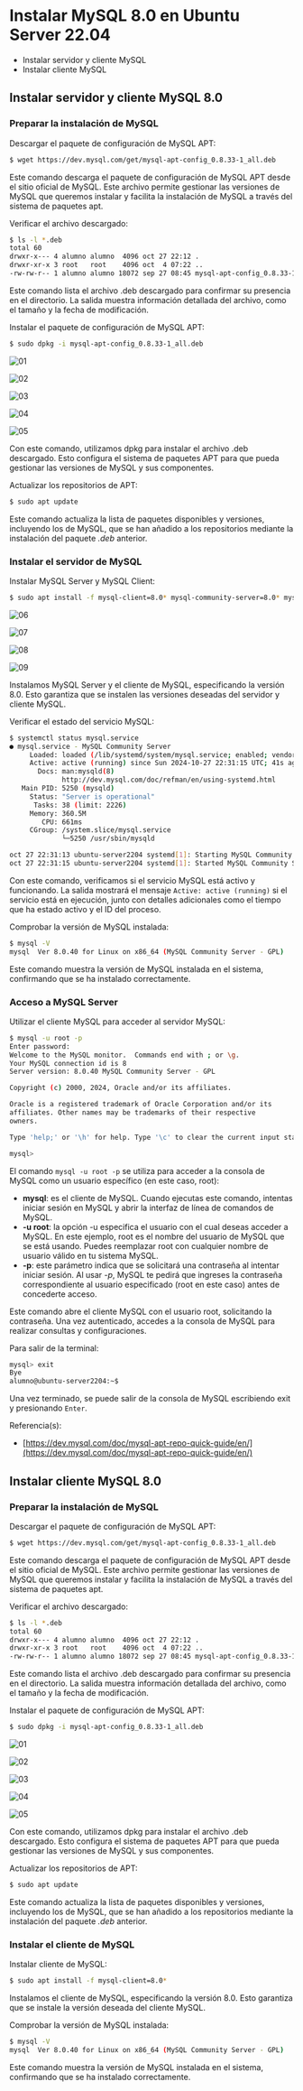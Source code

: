 # Instalar MySQL 8.0 en Ubuntu Server 22.04

* Instalar servidor y cliente MySQL
* Instalar cliente MySQL

## Instalar servidor y cliente MySQL 8.0

### Preparar la instalación de MySQL

Descargar el paquete de configuración de MySQL APT:

```bash
$ wget https://dev.mysql.com/get/mysql-apt-config_0.8.33-1_all.deb
```

Este comando descarga el paquete de configuración de MySQL APT desde el sitio oficial de MySQL. Este archivo permite gestionar las versiones de MySQL que queremos instalar y facilita la instalación de MySQL a través del sistema de paquetes apt.

Verificar el archivo descargado:

```bash
$ ls -l *.deb
total 60
drwxr-x--- 4 alumno alumno  4096 oct 27 22:12 .
drwxr-xr-x 3 root   root    4096 oct  4 07:22 ..
-rw-rw-r-- 1 alumno alumno 18072 sep 27 08:45 mysql-apt-config_0.8.33-1_all.deb
```

Este comando lista el archivo .deb descargado para confirmar su presencia en el directorio. La salida muestra información detallada del archivo, como el tamaño y la fecha de modificación.

Instalar el paquete de configuración de MySQL APT:

```bash
$ sudo dpkg -i mysql-apt-config_0.8.33-1_all.deb
```

![][01]

![][02]

![][03]

![][04]

![][05]

Con este comando, utilizamos dpkg para instalar el archivo .deb descargado. Esto configura el sistema de paquetes APT para que pueda gestionar las versiones de MySQL y sus componentes.

Actualizar los repositorios de APT:

```bash
$ sudo apt update
```

Este comando actualiza la lista de paquetes disponibles y versiones, incluyendo los de MySQL, que se han añadido a los repositorios mediante la instalación del paquete _.deb_ anterior.

### Instalar el servidor de MySQL

Instalar MySQL Server y MySQL Client:

```bash
$ sudo apt install -f mysql-client=8.0* mysql-community-server=8.0* mysql-server=8.0*
```

![][06]

![][07]

![][08]

![][09]

Instalamos MySQL Server y el cliente de MySQL, especificando la versión 8.0. Esto garantiza que se instalen las versiones deseadas del servidor y cliente MySQL.

Verificar el estado del servicio MySQL:

```bash
$ systemctl status mysql.service
● mysql.service - MySQL Community Server
     Loaded: loaded (/lib/systemd/system/mysql.service; enabled; vendor preset: enabled)
     Active: active (running) since Sun 2024-10-27 22:31:15 UTC; 41s ago
       Docs: man:mysqld(8)
             http://dev.mysql.com/doc/refman/en/using-systemd.html
   Main PID: 5250 (mysqld)
     Status: "Server is operational"
      Tasks: 38 (limit: 2226)
     Memory: 360.5M
        CPU: 661ms
     CGroup: /system.slice/mysql.service
             └─5250 /usr/sbin/mysqld

oct 27 22:31:13 ubuntu-server2204 systemd[1]: Starting MySQL Community Server...
oct 27 22:31:15 ubuntu-server2204 systemd[1]: Started MySQL Community Server.
```

Con este comando, verificamos si el servicio MySQL está activo y funcionando. La salida mostrará el mensaje `Active: active (running)` si el servicio está en ejecución, junto con detalles adicionales como el tiempo que ha estado activo y el ID del proceso.

Comprobar la versión de MySQL instalada:

```bash
$ mysql -V
mysql  Ver 8.0.40 for Linux on x86_64 (MySQL Community Server - GPL)
```

Este comando muestra la versión de MySQL instalada en el sistema, confirmando que se ha instalado correctamente.

### Acceso a MySQL Server

Utilizar el cliente MySQL para acceder al servidor MySQL:

```bash
$ mysql -u root -p
Enter password:
Welcome to the MySQL monitor.  Commands end with ; or \g.
Your MySQL connection id is 8
Server version: 8.0.40 MySQL Community Server - GPL

Copyright (c) 2000, 2024, Oracle and/or its affiliates.

Oracle is a registered trademark of Oracle Corporation and/or its
affiliates. Other names may be trademarks of their respective
owners.

Type 'help;' or '\h' for help. Type '\c' to clear the current input statement.

mysql>
```

El comando `mysql -u root -p` se utiliza para acceder a la consola de MySQL como un usuario específico (en este caso, root):

* __mysql__: es el cliente de MySQL. Cuando ejecutas este comando, intentas iniciar sesión en MySQL y abrir la interfaz de línea de comandos de MySQL.
* __-u root__: la opción -u especifica el usuario con el cual deseas acceder a MySQL. En este ejemplo, root es el nombre del usuario de MySQL que se está usando. Puedes reemplazar root con cualquier nombre de usuario válido en tu sistema MySQL.
* __-p__: este parámetro indica que se solicitará una contraseña al intentar iniciar sesión. Al usar _-p_, MySQL te pedirá que ingreses la contraseña correspondiente al usuario especificado (root en este caso) antes de concederte acceso.

Este comando abre el cliente MySQL con el usuario root, solicitando la contraseña. Una vez autenticado, accedes a la consola de MySQL para realizar consultas y configuraciones.

Para salir de la terminal:

```bash
mysql> exit
Bye
alumno@ubuntu-server2204:~$
```

Una vez terminado, se puede salir de la consola de MySQL escribiendo exit y presionando `Enter`.

Referencia(s):
* [https://dev.mysql.com/doc/mysql-apt-repo-quick-guide/en/](https://dev.mysql.com/doc/mysql-apt-repo-quick-guide/en/)

## Instalar cliente MySQL 8.0

### Preparar la instalación de MySQL

Descargar el paquete de configuración de MySQL APT:

```bash
$ wget https://dev.mysql.com/get/mysql-apt-config_0.8.33-1_all.deb
```

Este comando descarga el paquete de configuración de MySQL APT desde el sitio oficial de MySQL. Este archivo permite gestionar las versiones de MySQL que queremos instalar y facilita la instalación de MySQL a través del sistema de paquetes apt.

Verificar el archivo descargado:

```bash
$ ls -l *.deb
total 60
drwxr-x--- 4 alumno alumno  4096 oct 27 22:12 .
drwxr-xr-x 3 root   root    4096 oct  4 07:22 ..
-rw-rw-r-- 1 alumno alumno 18072 sep 27 08:45 mysql-apt-config_0.8.33-1_all.deb
```

Este comando lista el archivo .deb descargado para confirmar su presencia en el directorio. La salida muestra información detallada del archivo, como el tamaño y la fecha de modificación.

Instalar el paquete de configuración de MySQL APT:

```bash
$ sudo dpkg -i mysql-apt-config_0.8.33-1_all.deb
```

![][01]

![][02]

![][03]

![][04]

![][05]

Con este comando, utilizamos dpkg para instalar el archivo .deb descargado. Esto configura el sistema de paquetes APT para que pueda gestionar las versiones de MySQL y sus componentes.

Actualizar los repositorios de APT:

```bash
$ sudo apt update
```

Este comando actualiza la lista de paquetes disponibles y versiones, incluyendo los de MySQL, que se han añadido a los repositorios mediante la instalación del paquete _.deb_ anterior.

### Instalar el cliente de MySQL

Instalar cliente de MySQL:

```bash
$ sudo apt install -f mysql-client=8.0*
```

Instalamos el cliente de MySQL, especificando la versión 8.0. Esto garantiza que se instale la versión deseada del cliente MySQL.

Comprobar la versión de MySQL instalada:

```bash
$ mysql -V
mysql  Ver 8.0.40 for Linux on x86_64 (MySQL Community Server - GPL)
```

Este comando muestra la versión de MySQL instalada en el sistema, confirmando que se ha instalado correctamente.

[01]: ../../img/ut03/instalar-mysql-8.0-ubuntu-server-22.04/configurar-apt01.png "01"
[02]: ../../img/ut03/instalar-mysql-8.0-ubuntu-server-22.04/configurar-apt02.png "02"
[03]: ../../img/ut03/instalar-mysql-8.0-ubuntu-server-22.04/configurar-apt03.png "03"
[04]: ../../img/ut03/instalar-mysql-8.0-ubuntu-server-22.04/configurar-apt04.png "04"
[05]: ../../img/ut03/instalar-mysql-8.0-ubuntu-server-22.04/configurar-apt05.png "05"
[06]: ../../img/ut03/instalar-mysql-8.0-ubuntu-server-22.04/instalar-mysql01.png "06"
[07]: ../../img/ut03/instalar-mysql-8.0-ubuntu-server-22.04/instalar-mysql02.png "07"
[08]: ../../img/ut03/instalar-mysql-8.0-ubuntu-server-22.04/instalar-mysql03.png "08"
[09]: ../../img/ut03/instalar-mysql-8.0-ubuntu-server-22.04/instalar-mysql04.png "09"
